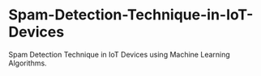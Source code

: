 # Spam-Detection-Technique-in-IoT-Devices
Spam Detection Technique in IoT Devices using Machine Learning Algorithms.
